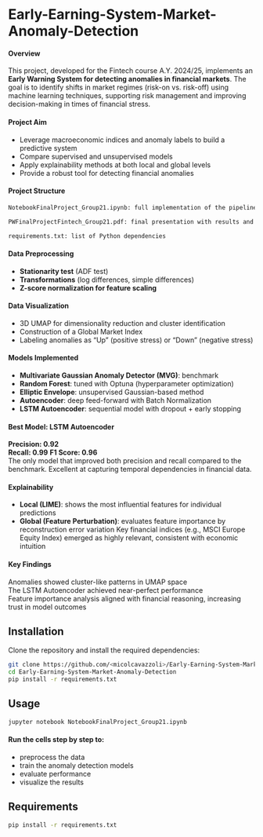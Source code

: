 # Early-Earning-System-Market-Anomaly-Detection
#### Overview
This project, developed for the Fintech course A.Y. 2024/25, implements an **Early Warning System for detecting anomalies in financial markets**.
The goal is to identify shifts in market regimes (risk-on vs. risk-off) using machine learning techniques, supporting risk management and improving decision-making in times of financial stress.
#### Project Aim
- Leverage macroeconomic indices and anomaly labels to build a predictive system
- Compare supervised and unsupervised models
- Apply explainability methods at both local and global levels
- Provide a robust tool for detecting financial anomalies
#### Project Structure
```bash
NotebookFinalProject_Group21.ipynb: full implementation of the pipeline (EDA, preprocessing, models, evaluation)

PWFinalProjectFintech_Group21.pdf: final presentation with results and conclusions

requirements.txt: list of Python dependencies
```
#### Data Preprocessing
- **Stationarity test** (ADF test)
- **Transformations** (log differences, simple differences)
- **Z-score normalization for feature scaling**
#### Data Visualization
- 3D UMAP for dimensionality reduction and cluster identification
- Construction of a Global Market Index
- Labeling anomalies as “Up” (positive stress) or “Down” (negative stress)
#### Models Implemented
- **Multivariate Gaussian Anomaly Detector (MVG)**: benchmark
- **Random Forest**: tuned with Optuna (hyperparameter optimization)
- **Elliptic Envelope**: unsupervised Gaussian-based method
- **Autoencoder**: deep feed-forward with Batch Normalization
- **LSTM Autoencoder**: sequential model with dropout + early stopping
#### Best Model: LSTM Autoencoder
**Precision: 0.92**  
**Recall: 0.99** 
**F1 Score: 0.96**  
The only model that improved both precision and recall compared to the benchmark. Excellent at capturing temporal dependencies in financial data.
#### Explainability
- **Local (LIME)**: shows the most influential features for individual predictions
- **Global (Feature Perturbation)**: evaluates feature importance by reconstruction error variation
Key financial indices (e.g., MSCI Europe Equity Index) emerged as highly relevant, consistent with economic intuition
#### Key Findings
Anomalies showed cluster-like patterns in UMAP space  
The LSTM Autoencoder achieved near-perfect performance  
Feature importance analysis aligned with financial reasoning, increasing trust in model outcomes

## Installation
Clone the repository and install the required dependencies:
```bash
git clone https://github.com/<micolcavazzoli>/Early-Earning-System-Market-Anomaly-Detection.git
cd Early-Earning-System-Market-Anomaly-Detection
pip install -r requirements.txt
```
## Usage
```bash
jupyter notebook NotebookFinalProject_Group21.ipynb
```
#### Run the cells step by step to:
- preprocess the data
- train the anomaly detection models
- evaluate performance
- visualize the results

## Requirements
```bash
pip install -r requirements.txt
```




